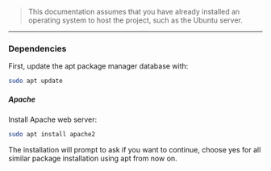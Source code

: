 > This documentation assumes that you have already installed an operating system to host the project, such as the Ubuntu server.
---
### Dependencies
First, update the apt package manager database with:
```bash
sudo apt update
```
##### Apache
Install Apache web server:
```bash
sudo apt install apache2
```
The installation will prompt to ask if you want to continue, choose yes for all similar package installation using apt from now on.